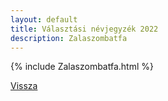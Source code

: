 ```yaml
---
layout: default
title: Választási névjegyzék 2022
description: Zalaszombatfa
---
```


{% include Zalaszombatfa.html %}

[Vissza](./)